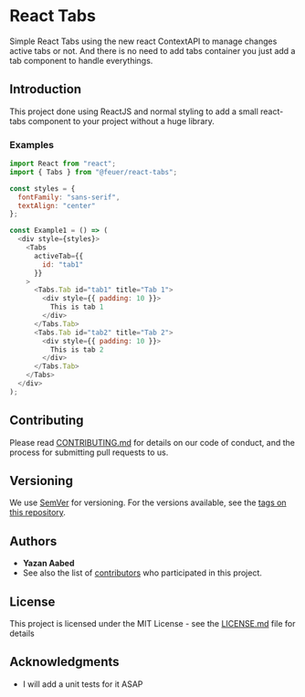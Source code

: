 # React Tabs
Simple React Tabs using the new react ContextAPI to manage changes active tabs or not. And there is no need to add tabs container you just add a tab component to handle everythings.

## Introduction
This project done using ReactJS and normal styling to add a small react-tabs component to your project without a huge library.

### Examples
```javascript
import React from "react";
import { Tabs } from "@feuer/react-tabs";

const styles = {
  fontFamily: "sans-serif",
  textAlign: "center"
};

const Example1 = () => (
  <div style={styles}>
    <Tabs
      activeTab={{
        id: "tab1"
      }}
    >
      <Tabs.Tab id="tab1" title="Tab 1">
        <div style={{ padding: 10 }}>
          This is tab 1
        </div>
      </Tabs.Tab>
      <Tabs.Tab id="tab2" title="Tab 2">
        <div style={{ padding: 10 }}>
          This is tab 2
        </div>
      </Tabs.Tab>
    </Tabs>
  </div>
);
```

## Contributing

Please read [CONTRIBUTING.md](https://gist.github.com/PurpleBooth/b24679402957c63ec426) for details on our code of conduct, and the process for submitting pull requests to us.

## Versioning

We use [SemVer](http://semver.org/) for versioning. For the versions available, see the [tags on this repository](https://github.com/your/project/tags). 

## Authors

* **Yazan Aabed**
* See also the list of [contributors](https://github.com/yazaabed/react-tabs/graphs/contributors) who participated in this project.

## License

This project is licensed under the MIT License - see the [LICENSE.md](LICENSE.md) file for details

## Acknowledgments
* I will add a unit tests for it ASAP
